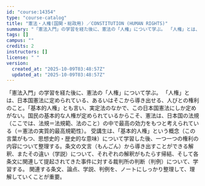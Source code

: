 ```yaml
---
id: "course:14354"
type: "course-catalog"
title: "憲法・人権(国関・総政用) ／CONSTITUTION (HUMAN RIGHTS)"
summary: "「憲法入門」の学習を経た後に、憲法の「人権」について学ぶ。 「人権」とは、日本国憲法に定められている、あるいはそこから導き出せる、人びとの権利のこと。「基本的人権」とも言い、実定法のなかで、この日本国憲法にしか定めがない。国民の基本的な人権…"
tags: []
campus: ""
credits: 2
instructors: []
license: " "
version:
  created_at: "2025-10-09T03:48:57Z"
  updated_at: "2025-10-09T03:48:57Z"
---
```


「憲法入門」の学習を経た後に、憲法の「人権」について学ぶ。 「人権」とは、日本国憲法に定められている、あるいはそこから導き出せる、人びとの権利のこと。「基本的人権」とも言い、実定法のなかで、この日本国憲法にしか定めがない。国民の基本的な人権が定められているからこそ、憲法は、日本国の法規（ここでは、法規＝法規範、法のこと）の中で最高の効力をもつと考えられている（＝憲法の実質的最高規範性）。 受講生は、「基本的人権」という概念（この言葉がもつ、思想史的・歴史的な意味）について学習した後、一つ一つの権利の内容について整理する。条文の文言（もんごん）から導き出すことができる解釈、またその違い（学説）について、それぞれの解釈がもたらす帰結、そして各条文に関連して提起されてきた事件に対する裁判所の判断（判例）について、学習する。 関連する条文、論点、学説、判例を、ノートにしっかり整理して、理解していくことが重要。
